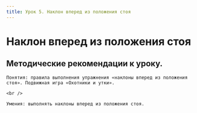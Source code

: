 ```yaml
---
title: Урок 5. Наклон вперед из положения стоя
---
```


# Наклон вперед из положения стоя

## Методические рекомендации к уроку.

<p>
	Понятия: правила выполнения упражнения «наклоны вперед из положения стоя». Подвижная игра «Охотники и утки».
</p>
<p>
	<br />
</p>
<p>
	Умения: выполнять наклоны вперед из положения стоя.
</p>